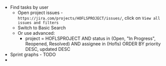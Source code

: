 * Find tasks by user
    * Open project issues - `https://jira.com/projects/HOFLSPROJECT/issues/`, click on `View all issues and filters`
    * Switch to Basic Search
    * Or use advanced:
        * project = HOFLSPROJECT AND status in (Open, "In Progress", Reopened, Resolved) AND assignee in (Hofls) ORDER BY priority DESC, updated DESC
* Sprint graphs - TODO
* 